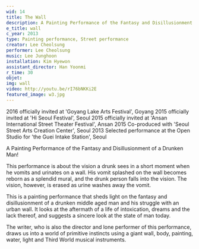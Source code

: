 ```yaml
---
wid: 14
title: The Wall
description: A Painting Performance of the Fantasy and Disillusionment of a Drunken Man!
e_title: wall
c_year: 2013
type: Painting performance, Street performance
creator: Lee Cheolsung
performer: Lee Cheolsung
music: Lee Junghoon
installation: Kim Hyewon
assistant_director: Han Yoonmi 
r_time: 30
objet: 
img: wall
video: http://youtu.be/rI76bNKKi2E
featured_image: w3.jpg
---
```


2016 officially invited at 'Goyang Lake Arts Festival', Goyang
2015 officially invited at 'Hi Seoul Festival', Seoul
2015 officially invited at 'Ansan International Street Theater Festival', Ansan
2015 Co-produced with 'Seoul Street Arts Creation Center', Seoul 
2013 Selected performance at the Open Studio for 'the Guei Intake Station', Seoul

A Painting Performance of the Fantasy and Disillusionment of a Drunken Man!

This performance is about the vision a drunk sees in a short moment
when he vomits and urinates on a wall. His vomit splashed on the wall
becomes reborn as a splendid mural, and the drunk person falls into the
vision. The vision, however, is erased as urine washes away the vomit.

This is a painting performance that sheds light on the fantasy and disillusionment of a drunken middle aged man and his struggle with an urban wall. It looks at the aftermath of a life of intoxication, dreams and the lack thereof, and suggests a sincere look at the state of man today.

The writer, who is also the director and lone performer of this performance,
draws us into a world of primitive instincts using a giant wall,
body, painting, water, light and Third World musical instruments.
